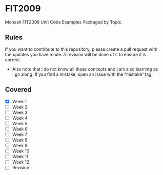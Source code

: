 # FIT2009
Monash FIT2009 Unit Code Examples Packaged by Topic.

## Rules
If you want to contribute to this repository, please create a pull request with the updates you have made. A revision will be done of it to ensure it is correct.

* Also note that I do not know all these concepts and I am also learning as I go along. If you find a mistake, open an issue with the "mistake" tag.

## Covered
- [x] Week 1
- [ ] Week 2
- [ ] Week 3
- [ ] Week 4
- [ ] Week 5
- [ ] Week 6
- [ ] Week 7
- [ ] Week 8
- [ ] Week 9
- [ ] Week 10
- [ ] Week 11
- [ ] Week 12
- [ ] Revision
